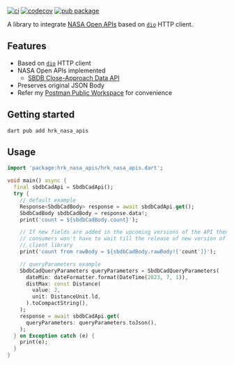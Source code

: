 [![ci](https://github.com/hrishikesh-kadam/hrk_nasa_apis.dart/actions/workflows/ci.yaml/badge.svg)](https://github.com/hrishikesh-kadam/hrk_nasa_apis.dart/actions/workflows/ci.yaml)
[![codecov](https://codecov.io/gh/hrishikesh-kadam/hrk_nasa_apis.dart/branch/main/graph/badge.svg)](https://codecov.io/gh/hrishikesh-kadam/hrk_nasa_apis.dart)
[![pub package](https://img.shields.io/pub/v/hrk_nasa_apis.svg)](https://pub.dev/packages/hrk_nasa_apis)

A library to integrate [NASA Open APIs][] based on [`dio`][] HTTP client.

## Features

- Based on [`dio`][] HTTP client
- NASA Open APIs implemented
  - [SBDB Close-Approach Data API][]
- Preserves original JSON Body
- Refer my [Postman Public Workspace][] for convenience

## Getting started

```console
dart pub add hrk_nasa_apis
```

## Usage

```dart
import 'package:hrk_nasa_apis/hrk_nasa_apis.dart';

void main() async {
  final sbdbCadApi = SbdbCadApi();
  try {
    // default example
    Response<SbdbCadBody> response = await sbdbCadApi.get();
    SbdbCadBody sbdbCadBody = response.data!;
    print('count = ${sbdbCadBody.count}');

    // If new fields are added in the upcoming versions of the API then
    // consumers won't have to wait till the release of new version of this
    // client library
    print('count from rawBody = ${sbdbCadBody.rawBody!['count']}');

    // queryParameters example
    SbdbCadQueryParameters queryParameters = SbdbCadQueryParameters(
      dateMin: dateFormatter.format(DateTime(2023, 7, 1)),
      distMax: const Distance(
        value: 2,
        unit: DistanceUnit.ld,
      ).toCompactString(),
    );
    response = await sbdbCadApi.get(
      queryParameters: queryParameters.toJson(),
    );
  } on Exception catch (e) {
    print(e);
  }
}
```


[NASA Open APIs]: https://api.nasa.gov
[`dio`]: https://pub.dev/packages/dio
[SBDB Close-Approach Data API]: https://ssd-api.jpl.nasa.gov/doc/cad.html
[Postman Public Workspace]: https://www.postman.com/hrishikesh-kadam/workspace/nasa-open-apis
